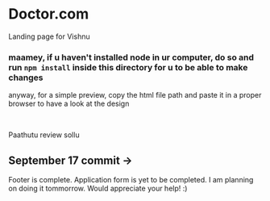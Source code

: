# Doctor.com

Landing page for Vishnu

<h3>maamey, if u haven't installed node in ur computer, do so and run <code>npm install</code> inside this directory for u to be able to make changes</h3>
<p>anyway, for a simple preview, copy the html file path and paste it in a proper browser to have a look at the design</p>
<br/>
<p>Paathutu review sollu</p>

## September 17 commit ->

Footer is complete. Application form is yet to be completed. I am planning on doing it tommorrow. Would appreciate your help! :)

